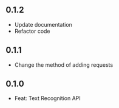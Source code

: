 ## 0.1.2

* Update documentation
* Refactor code

## 0.1.1

* Change the method of adding requests

## 0.1.0

* Feat: Text Recognition API
